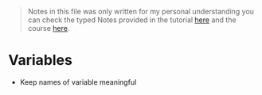 > Notes in this file was only written for my personal understanding you can check the typed Notes provided in the tutorial [here](https://drive.google.com/drive/folders/1SEfL7Yw3nJfVLToz9MAuAm2_NoCCk1qD) and the course [here](https://www.youtube.com/watch?v=irqbmMNs2Bo).

# Variables

- Keep names of variable meaningful